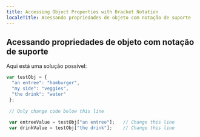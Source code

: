 ```yaml
---
title: Accessing Object Properties with Bracket Notation
localeTitle: Acessando propriedades de objeto com notação de suporte
---
```

## Acessando propriedades de objeto com notação de suporte

Aqui está uma solução possível:

```js
var testObj = { 
  "an entree": "hamburger", 
  "my side": "veggies", 
  "the drink": "water" 
 }; 
 
 // Only change code below this line 
 
 var entreeValue = testObj["an entree"];   // Change this line 
 var drinkValue = testObj["the drink"];    // Change this line 

```